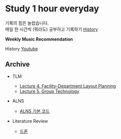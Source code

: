 # Study 1 hour everyday
기록의 힘은 놀랍습니다.  
매일 한 시간씩 (뭐라도) 공부하고 기록하기 [History](https://github.com/DonghoonKwon/oneHour_study/blob/main/record_history.md)


**Weekly Music Recommendation**  

History [Youtube](https://youtu.be/WaNdGDJOEKw?si=Oex_FUJgCvFmkd5z)



## Archive

* TLM
    * [Lecture 4. Facility-Department Layout Planning](https://github.com/DonghoonKwon/oneHour_study/blob/main/TLM/TLM-lecture4-23R2.md)
    * [Lecture 5. Group Technology](https://github.com/DonghoonKwon/oneHour_study/blob/main/TLM/TLM-lecture5-23R2.md)

* ALNS
    * [ALNS 기본 코드](https://github.com/N-Wouda/ALNS)

* Literature Review
    * [드론](https://github.com/DonghoonKwon/oneHour_study/blob/main/Literature%20review/001_drone.md)

